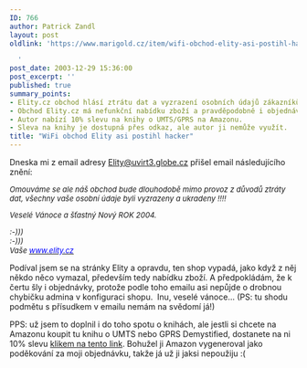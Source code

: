 ```yaml
---
ID: 766
author: Patrick Zandl
layout: post
oldlink: 'https://www.marigold.cz/item/wifi-obchod-elity-asi-postihl-hacker

  '
post_date: 2003-12-29 15:36:00
post_excerpt: ''
published: true
summary_points:
- Elity.cz obchod hlásí ztrátu dat a vyzrazení osobních údajů zákazníků.
- Obchod Elity.cz má nefunkční nabídku zboží a pravděpodobně i objednávkový systém.
- Autor nabízí 10% slevu na knihy o UMTS/GPRS na Amazonu.
- Sleva na knihy je dostupná přes odkaz, ale autor ji nemůže využít.
title: "WiFi obchod Elity asi postihl hacker"
---
```


<p>
Dneska mi z email adresy <A href="http://beta.marigold.cz/mailto:Elity@uvirt3.globe.cz">Elity@uvirt3.globe.cz</A>&#160;přišel email následujícího znění:</p>
<FONT size=2>
<p>
<EM>Omouváme se ale náš obchod bude dlouhodobě mimo provoz z důvodů ztráty dat, všechny vaše osobní údaje byli vyzrazeny a ukradeny !!!!</EM></p>

<p>
<EM>Veselé Vánoce a šťastný Nový ROK 2004.</EM></p>

<p>
<EM>:-)))<BR></EM><EM>:-))) <BR></EM><EM>Vaše </EM></FONT><A href="http://www.elity.cz"><U><FONT color=#0000ff size=2><EM>www.elity.cz</EM></U></FONT></A></p>

<p>
Podíval jsem se na stránky Elity a opravdu, ten shop vypadá, jako když&#160;z něj někdo něco vymazal, především tedy nabídku zboží. A předpokládám, že k čertu šly i objednávky, protože podle toho emailu&#160;asi nepůjde o drobnou chybičku admina v konfiguraci shopu. &#160;Inu, veselé vánoce... (PS: tu shodu podmětu s přísudkem v emailu nemám na svědomí já!)</p>

<p>
PPS: už jsem to doplnil i do toho spotu o knihách, ale jestli si chcete na Amazonu koupit tu knihu o UMTS nebo GPRS Demystified, dostanete na ni 10% slevu <A href="http://www.amazon.com/exec/obidos/stl/2V40QSUO50MX/103-4779444-7871846" target=_blank>klikem na tento link</A>. Bohužel ji Amazon vygeneroval jako poděkování za moji objednávku, takže já už ji jaksi nepoužiju :(</p>